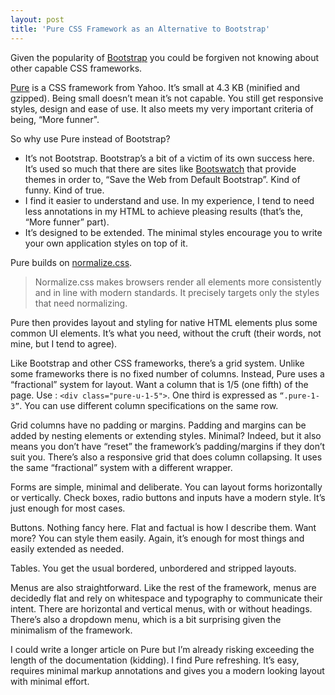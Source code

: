 ```yaml
---
layout: post
title: 'Pure CSS Framework as an Alternative to Bootstrap'
---
```

Given the popularity of [Bootstrap](http://getbootstrap.com/) you could be forgiven not knowing about other capable CSS frameworks.

[Pure](http://purecss.io/) is a CSS framework from Yahoo. It’s small at 4.3 KB (minified and gzipped). Being small doesn’t mean it’s not capable. You still get responsive styles, design and ease of use. It also meets my very important criteria of being, “More funner".

So why use Pure instead of Bootstrap?

  * It’s not Bootstrap. Bootstrap’s a bit of a victim of its own success here. It’s used so much that there are sites like [Bootswatch](http://bootswatch.com/) that provide themes in order to, “Save the Web from Default Bootstrap”. Kind of funny. Kind of true.
  * I find it easier to understand and use. In my experience, I tend to need less annotations in my HTML to achieve pleasing results (that’s the, “More funner” part).
  * It’s designed to be extended. The minimal styles encourage you to write your own application styles on top of it.

Pure builds on [normalize.css](http://necolas.github.io/normalize.css/). 

> Normalize.css makes browsers render all elements more consistently and in line with modern standards. It precisely targets only the styles that need normalizing. 

Pure then provides layout and styling for native HTML elements plus some common UI elements. It’s what you need, without the cruft (their words, not mine, but I tend to agree).

Like Bootstrap and other CSS frameworks, there’s a grid system. Unlike some frameworks there is no fixed number of columns. Instead, Pure uses a “fractional” system for layout. Want a column that is 1/5 (one fifth) of the page. Use : `<div class="pure-u-1-5">`. One third is expressed as `“.pure-1-3”`. You can use different column specifications on the same row.

Grid columns have no padding or margins. Padding and margins can be added by nesting elements or extending styles. Minimal? Indeed, but it also means you don’t have “reset” the framework’s padding/margins if they don’t suit you. There’s also a responsive grid that does column collapsing. It uses the same “fractional” system with a different wrapper.

Forms are simple, minimal and deliberate. You can layout forms horizontally or vertically. Check boxes, radio buttons and inputs have a modern style. It’s just enough for most cases.

Buttons. Nothing fancy here. Flat and factual is how I describe them. Want more? You can style them easily. Again, it’s enough for most things and easily extended as needed.

Tables. You get the usual bordered, unbordered and stripped layouts. 

Menus are also straightforward. Like the rest of the framework, menus are decidedly flat and rely on whitespace and typography to communicate their intent. There are horizontal and vertical menus, with or without headings. There’s also a dropdown menu, which is a bit surprising given the minimalism of the framework.

I could write a longer article on Pure but I’m already risking exceeding the length of the documentation (kidding). I find Pure refreshing. It’s easy, requires minimal markup annotations and gives you a modern looking layout with minimal effort.
